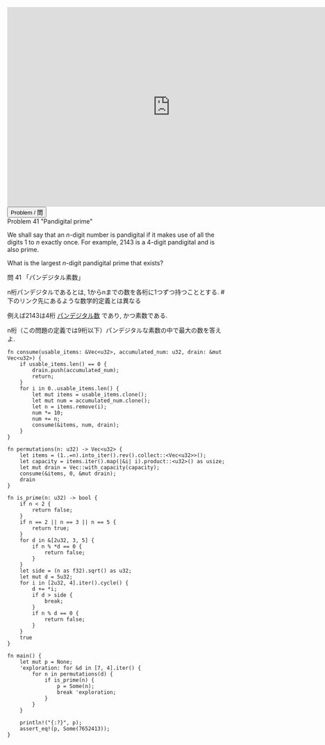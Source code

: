 <html><iframe src="https://docs.google.com/presentation/d/e/2PACX-1vS-EtnNcNcQBTQdtQW9zwrHht5UudgLZJu3r8A7a_JYngby1XpZuUx1oECisxLVw44-WRT0It7u9NkY/embed?start=false&loop=false&delayms=60000" frameborder="0" width="750" height="460" allowfullscreen="true" mozallowfullscreen="true" webkitallowfullscreen="true"></iframe></html>

<html>
<button class="accordion" onclick="toggle('the-accordion');">Problem / 問</button>
<div id="the-accordion" class="panel w3-hide">
Problem 41 "Pandigital prime"


<p>We shall say that an <i>n</i>-digit number is pandigital if it makes use of all the digits 1 to <i>n</i> exactly once. For example, 2143 is a 4-digit pandigital and is also prime.</p>
<p>What is the largest <i>n</i>-digit pandigital prime that exists?</p>



問 41 「パンデジタル素数」

n桁パンデジタルであるとは, 1からnまでの数を各桁に1つずつ持つこととする.
#下のリンク先にあるような数学的定義とは異なる

例えば2143は4桁 [パンデジタル数](http://ja.wikipedia.org/wiki/%E3%83%91%E3%83%B3%E3%83%87%E3%82%B8%E3%82%BF%E3%83%AB%E6%95%B0) であり, かつ素数である.

n桁（この問題の定義では9桁以下）パンデジタルな素数の中で最大の数を答えよ.

</div>
</html>


```rust,editable
fn consume(usable_items: &Vec<u32>, accumulated_num: u32, drain: &mut Vec<u32>) {
    if usable_items.len() == 0 {
        drain.push(accumulated_num);
        return;
    }
    for i in 0..usable_items.len() {
        let mut items = usable_items.clone();
        let mut num = accumulated_num.clone();
        let n = items.remove(i);
        num *= 10;
        num += n;
        consume(&items, num, drain);
    }
}

fn permutations(n: u32) -> Vec<u32> {
    let items = (1..=n).into_iter().rev().collect::<Vec<u32>>();
    let capacity = items.iter().map(|&i| i).product::<u32>() as usize;
    let mut drain = Vec::with_capacity(capacity);
    consume(&items, 0, &mut drain);
    drain
}

fn is_prime(n: u32) -> bool {
    if n < 2 {
        return false;
    }
    if n == 2 || n == 3 || n == 5 {
        return true;
    }
    for d in &[2u32, 3, 5] {
        if n % *d == 0 {
            return false;
        }
    }
    let side = (n as f32).sqrt() as u32;
    let mut d = 5u32;
    for i in [2u32, 4].iter().cycle() {
        d += *i;
        if d > side {
            break;
        }
        if n % d == 0 {
            return false;
        }
    }
    true
}

fn main() {
    let mut p = None;
    'exploration: for &d in [7, 4].iter() {
        for n in permutations(d) {
            if is_prime(n) {
                p = Some(n);
                break 'exploration;
            }
        }
    }

    println!("{:?}", p);
    assert_eq!(p, Some(7652413));
}
```

